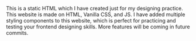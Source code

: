 This is a static HTML which I have created just for my designing practice.
This website is made on HTML, Vanilla CSS, and JS.
I have added multiple styling components to this website, which is perfect for practicing and testing your frontend designing skills.
More features will be coming in future commits.

